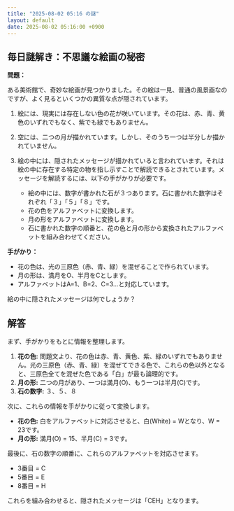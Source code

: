 ```yaml
---
title: "2025-08-02 05:16 の謎"
layout: default
date: 2025-08-02 05:16:00 +0900
---
```

## 毎日謎解き：不思議な絵画の秘密

**問題：**

ある美術館で、奇妙な絵画が見つかりました。その絵は一見、普通の風景画なのですが、よく見るといくつかの異質な点が隠されています。

1.  絵には、現実には存在しない色の花が咲いています。その花は、赤、青、黄色のいずれでもなく、紫でも緑でもありません。
2.  空には、二つの月が描かれています。しかし、そのうち一つは半分しか描かれていません。
3.  絵の中には、隠されたメッセージが描かれていると言われています。それは絵の中に存在する特定の物を指し示すことで解読できるとされています。メッセージを解読するには、以下の手がかりが必要です。

    *   絵の中には、数字が書かれた石が３つあります。石に書かれた数字はそれぞれ「３」「５」「８」です。
    *   花の色をアルファベットに変換します。
    *   月の形をアルファベットに変換します。
    *   石に書かれた数字の順番と、花の色と月の形から変換されたアルファベットを組み合わせてください。

**手がかり：**

*   花の色は、光の三原色（赤、青、緑）を混ぜることで作られています。
*   月の形は、満月をO、半月をCとします。
*   アルファベットはA=1、B=2、C=3…と対応しています。

絵の中に隠されたメッセージは何でしょうか？

## 解答

まず、手がかりをもとに情報を整理します。

1.  **花の色:** 問題文より、花の色は赤、青、黄色、紫、緑のいずれでもありません。光の三原色（赤、青、緑）を混ぜてできる色で、これらの色以外となると、三原色全てを混ぜた色である「白」が最も論理的です。
2.  **月の形:** 二つの月があり、一つは満月(O)、もう一つは半月(C)です。
3.  **石の数字:** ３、５、８

次に、これらの情報を手がかりに従って変換します。

*   **花の色:** 白をアルファベットに対応させると、白(White) = Wとなり、W = 23です。
*   **月の形:** 満月(O) = 15、半月(C) = 3です。

最後に、石の数字の順番に、これらのアルファベットを対応させます。

*   3番目 = C
*   5番目 = E
*   8番目 = H

これらを組み合わせると、隠されたメッセージは「CEH」となります。
